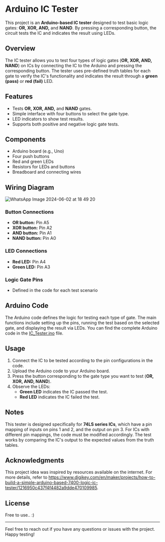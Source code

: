 # Arduino IC Tester

This project is an **Arduino-based IC tester** designed to test basic logic gates: **OR, XOR, AND,** and **NAND**. By pressing a corresponding button, the circuit tests the IC and indicates the result using LEDs.



## Overview

The IC tester allows you to test four types of logic gates (**OR, XOR, AND, NAND**) on ICs by connecting the IC to the Arduino and pressing the corresponding button. The tester uses pre-defined truth tables for each gate to verify the IC's functionality and indicates the result through a **green (pass)** or **red (fail)** LED.


## Features

- Tests **OR, XOR, AND,** and **NAND** gates.
- Simple interface with four buttons to select the gate type.
- LED indicators to show test results.
- Supports both positive and negative logic gate tests.

## Components

- Arduino board (e.g., Uno)
- Four push buttons
- Red and green LEDs
- Resistors for LEDs and buttons
- Breadboard and connecting wires

## Wiring Diagram
![WhatsApp Image 2024-06-02 at 18 49 20](https://github.com/TashkeelPasha/IC-Tester---Arduinp-based/assets/152206485/aa5ace97-106b-4187-8f66-f464c0b45bca)


### Button Connections

- **OR button:** Pin A5
- **XOR button:** Pin A2
- **AND button:** Pin A1
- **NAND button:** Pin A0

### LED Connections

- **Red LED:** Pin A4
- **Green LED:** Pin A3

### Logic Gate Pins

- Defined in the code for each test scenario

## Arduino Code

The Arduino code defines the logic for testing each type of gate. The main functions include setting up the pins, running the test based on the selected gate, and displaying the result via LEDs. You can find the complete Arduino code in the [IC_Tester.ino](IC_Tester.ino) file.

## Usage

1. Connect the IC to be tested according to the pin configurations in the code.
2. Upload the Arduino code to your Arduino board.
3. Press the button corresponding to the gate type you want to test (**OR, XOR, AND, NAND**).
4. Observe the LEDs:
   - **Green LED** indicates the IC passed the test.
   - **Red LED** indicates the IC failed the test.

## Notes

This tester is designed specifically for **74LS series ICs**, which have a pin mapping of inputs on pins 1 and 2, and the output on pin 3. For ICs with different pin mappings, the code must be modified accordingly. The test works by comparing the IC's output to the expected values from the truth tables.

## Acknowledgments

This project idea was inspired by resources available on the internet. For more details, refer to https://www.digikey.com/en/maker/projects/how-to-build-a-simple-arduino-based-7400-logic-ic-tester/1216950c437f4f4482a9dde470109985.

## License
Free to use.. :)

---

Feel free to reach out if you have any questions or issues with the project. Happy testing!

